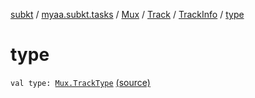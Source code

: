 [subkt](../../../../index.md) / [myaa.subkt.tasks](../../../index.md) / [Mux](../../index.md) / [Track](../index.md) / [TrackInfo](index.md) / [type](./type.md)

# type

`val type: `[`Mux.TrackType`](../../-track-type/index.md) [(source)](https://github.com/Myaamori/SubKt/blob/0.1.9/src/main/kotlin/myaa/subkt/tasks/muxtask.kt#L169)